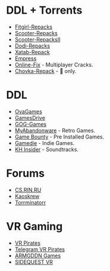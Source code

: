 # DDL + Torrents

- [Fitgirl-Repacks](https://fitgirl-repacks.site/)
- [Scooter-Repacks](https://rentry.co/SCOOTER-Repacks)
- [Scooter-RepacksII](https://game-repack.site/scooter/)
- [Dodi-Repacks](https://dodi-repacks.site/)
- [Xatab-Repack](https://byxatab.com/)
- [Empress](https://telegra.ph/empress-biography-07-15)
- [Online-Fix](https://online-fix.me/) - Multiplayer Cracks.
- [Chovka-Repack](https://rutor.info/browse/0/0/1642915/0) - 🧲 only.

# DDL

- [OvaGames](https://ovagames.com/)
- [GamesDrive](https://gamesdrive.net/)
- [GOG-Games](https://gog-games.to/)
- [MyAbandonware](https://myabandonware.com/) - Retro Games.
- [Game Bounty](https://gamebounty.world/) - Pre Installed Games.
- [Gamedie](https://gamdie.com/) - Indie Games.
- [KH Insider](https://downloads.khinsider.com/) - Soundtracks.

# Forums

- [CS.RIN.RU](https://cs.rin.ru/forum)
- [Kaoskrew](https://kaoskrew.org/)
- [Torrminatorr](https://forum.torrminatorr.com/)

# VR Gaming

- [VR Pirates](https://wiki.vrpirates.club/)
- [Telegram VR Pirates](https://t.me/vrpirates)
- [ARMGDDN Games](https://t.me/ARMGDDNGames)
- [SIDEQUEST VR](https://sidequestvr.com/)

